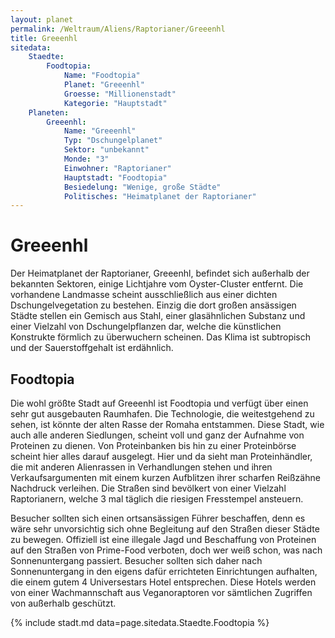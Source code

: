 ```yaml
---
layout: planet
permalink: /Weltraum/Aliens/Raptorianer/Greeenhl
title: Greeenhl
sitedata:
    Staedte:
        Foodtopia:
            Name: "Foodtopia"
            Planet: "Greeenhl"
            Groesse: "Millionenstadt"
            Kategorie: "Hauptstadt"
    Planeten:
        Greeenhl:
            Name: "Greeenhl"
            Typ: "Dschungelplanet"
            Sektor: "unbekannt"
            Monde: "3"
            Einwohner: "Raptorianer"
            Hauptstadt: "Foodtopia"
            Besiedelung: "Wenige, große Städte"
            Politisches: "Heimatplanet der Raptorianer"
---
```


# Greeenhl

Der Heimatplanet der Raptorianer, Greeenhl, befindet sich außerhalb der bekannten Sektoren, einige Lichtjahre vom Oyster-Cluster entfernt. Die vorhandene Landmasse scheint ausschließlich aus einer dichten Dschungelvegetation zu bestehen. Einzig die dort großen ansässigen Städte stellen ein Gemisch aus Stahl, einer glasähnlichen Substanz und einer Vielzahl von Dschungelpflanzen dar, welche die künstlichen Konstrukte förmlich zu überwuchern scheinen. Das Klima ist subtropisch und der Sauerstoffgehalt ist erdähnlich.

## Foodtopia

Die wohl größte Stadt auf Greeenhl ist Foodtopia und verfügt über einen sehr gut ausgebauten Raumhafen. Die Technologie, die weitestgehend zu sehen, ist könnte der alten Rasse der Romaha entstammen. Diese Stadt, wie auch alle anderen Siedlungen, scheint voll und ganz der Aufnahme von Proteinen zu dienen. Von Proteinbanken bis hin zu einer Proteinbörse scheint hier alles darauf ausgelegt. Hier und da sieht man Proteinhändler, die mit anderen Alienrassen in Verhandlungen stehen und ihren Verkaufsargumenten mit einem kurzen Aufblitzen ihrer scharfen Reißzähne Nachdruck verleihen. Die Straßen sind bevölkert von einer Vielzahl Raptorianern, welche 3 mal täglich die riesigen Fresstempel ansteuern.

Besucher sollten sich einen ortsansässigen Führer beschaffen, denn es wäre sehr unvorsichtig sich ohne Begleitung auf den Straßen dieser Städte zu bewegen. Offiziell ist eine illegale Jagd und Beschaffung von Proteinen auf den Straßen von Prime-Food verboten, doch wer weiß schon, was nach Sonnenuntergang passiert. Besucher sollten sich daher nach Sonnenuntergang in den eigens dafür errichteten Einrichtungen aufhalten, die einem gutem 4 Universestars Hotel entsprechen. Diese Hotels werden von einer Wachmannschaft aus Veganoraptoren vor sämtlichen Zugriffen von außerhalb geschützt.

{% include stadt.md data=page.sitedata.Staedte.Foodtopia %}
